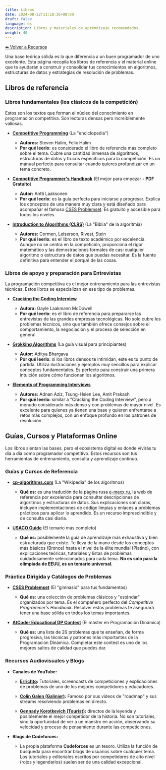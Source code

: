 ```yaml
---
title: Libros
date: 2024-08-22T11:18:36+08:00
draft: false
language: es
description: Libros y materiales de aprendizaje recomendados.
weight: 40
---
```


[⬅ Volver a Recursos](../)


Una base teórica sólida es lo que diferencia a un buen programador de uno excelente. Esta página recopila los libros de referencia y el material online que te ayudarán a construir y consolidar tus conocimientos en algoritmos, estructuras de datos y estrategias de resolución de problemas.

## Libros de referencia

### Libros fundamentales (los clásicos de la competición)

Estos son los textos que forman el núcleo del conocimiento en programación competitiva. Son lecturas densas pero increíblemente valiosas.

*   **[Competitive Programming](https://cpbook.net/)** (La "enciclopedia")
    *   **Autores:** Steven Halim, Felix Halim
    *   **Por qué leerlo:** es considerado el libro de referencia más completo sobre el tema. Cubre una cantidad inmensa de algoritmos, estructuras de datos y trucos específicos para la competición. Es un manual perfecto para consultar cuando quieres profundizar en un tema concreto.

*   **[Competitive Programmer's Handbook](https://cses.fi/book/book.pdf)** (El mejor para empezar **- PDF Gratuito**)
    *   **Autor:** Antti Laaksonen
    *   **Por qué leerlo:** es la guía perfecta para iniciarse y progresar. Explica los conceptos de una manera muy clara y está diseñado para acompañar el famoso [CSES Problemset](https://cses.fi/problemset/). Es gratuito y accesible para todos los niveles.

*   **[Introduction to Algorithms (CLRS)](https://mitpress.mit.edu/9780262046305/introduction-to-algorithms/)** (La "Biblia" de la algoritmia)
    *   **Autores:** Cormen, Leiserson, Rivest, Stein
    *   **Por qué leerlo:** es el libro de texto académico por excelencia. Aunque no se centra en la competición, proporciona el rigor matemático y las demostraciones formales de casi cualquier algoritmo o estructura de datos que puedas necesitar. Es la fuente definitiva para entender el *porqué* de las cosas.
<!-- 
*   **[The Algorithm Design Manual](http://www.algorist.com/)** (La guía práctica)
    *   **Autor:** Steven S. Skiena
    *   **Por qué leerlo:** este libro destaca por su enfoque práctico. La primera mitad es un catálogo de problemas algorítmicos y la segunda es un impresionante catálogo de algoritmos ("The Hitchhiker's Guide to Algorithms") donde Skiena te cuenta, desde la experiencia, qué problemas resuelve cada uno y dónde encontrar las mejores implementaciones. -->

### Libros de apoyo y preparación para Entrevistas

La programación competitiva es el mejor entrenamiento para las entrevistas técnicas. Estos libros se especializan en ese tipo de problemas.

*   **[Cracking the Coding Interview](http://www.crackingthecodinginterview.com/)**
    *   **Autora:** Gayle Laakmann McDowell
    *   **Por qué leerlo:** es el libro de referencia para prepararse las entrevistas de las grandes empresas tecnológicas. No solo cubre los problemas técnicos, sino que también ofrece consejos sobre el comportamiento, la negociación y el proceso de selección en general.

*   **[Grokking Algorithms](https://www.manning.com/books/grokking-algorithms)** (La guía visual para principiantes)
    *   **Autor:** Aditya Bhargava
    *   **Por qué leerlo:** si los libros densos te intimidan, este es tu punto de partida. Utiliza ilustraciones y ejemplos muy sencillos para explicar conceptos fundamentales. Es perfecto para construir una primera intuición sobre cómo funcionan los algoritmos.

*   **[Elements of Programming Interviews](http://elementsofprogramminginterviews.com/)**
    *   **Autores:** Adnan Aziz, Tsung-Hsien Lee, Amit Prakash
    *   **Por qué leerlo:** similar a "Cracking the Coding Interview", pero a menudo considerado más denso y con problemas de mayor nivel. Es excelente para quienes ya tienen una base y quieren enfrentarse a retos más complejos, con un enfoque profundo en los patrones de resolución.


## Guías, Cursos y Plataformas Online

Los libros sientan las bases, pero el ecosistema digital es donde vivirás tu día a día como programador competitivo. Estos recursos son tus herramientas de entrenamiento, consulta y aprendizaje continuo.

### Guías y Cursos de Referencia

*   **[cp-algorithms.com](https://cp-algorithms.com/)** (La "Wikipedia" de los algoritmos)
    *   **Qué es:** es una tradución de la página rusa [e-maxx.ru](https://e-maxx.ru/algo), la web de referencia por excelencia para consultar descripciones de algoritmos y estructuras de datos. Sus explicaciones son claras, incluyen implementaciones de código limpias y enlaces a problemas prácticos para aplicar lo aprendido. Es un recurso imprescindible y de consulta casi diaria.

*   **[USACO Guide](https://usaco.guide/)** (El temario más completo)
    *   **Qué es:** posiblemente la guía de aprendizaje más exhaustiva y bien estructurada que existe. Te lleva de la mano desde los conceptos más básicos (Bronce) hasta el nivel de la élite mundial (Platino), con explicaciones teóricas, tutoriales y listas de problemas cuidadosamente seleccionados para cada tema. **No es solo para la olimpiada de EEUU, es un temario universal.**

### Práctica Dirigida y Catálogos de Problemas

*   **[CSES Problemset](https://cses.fi/problemset/)** (El "gimnasio" para tus fundamentos)
    *   **Qué es:** una colección de problemas clásicos y "estándar" organizados por tema. Es el compañero perfecto del *Competitive Programmer's Handbook*. Resolver estos problemas te asegurará tener una base sólida en todos los temas importantes.

*   **[AtCoder Educational DP Contest](https://atcoder.jp/contests/dp)** (El máster en Programación Dinámica)
    *   **Qué es:** una lista de 26 problemas que te enseñan, de forma progresiva, las técnicas y patrones más importantes de la Programación Dinámica. Completar este contest es uno de los mejores saltos de calidad que puedes dar.

### Recursos Audiovisuales y Blogs

*   **Canales de YouTube:**
    *   **[Errichto](https://www.youtube.com/c/Errichto):** Tutoriales, screencasts de competiciones y explicaciones de problemas de uno de los mejores competidores y educadores.
    *   **[Colin Galen (Galinier)](hhttps://www.youtube.com/@ColinGalen):** Famoso por sus vídeos de "roadmap" y sus streams resolviendo problemas en directo.
    
    * **[Gennady Korotkevich (Tourist)](https://www.youtube.com/@que_tourist):** directos de la leyenda y posiblemente el mejor competidor de la historia. No son tutoriales, sino la oportunidad de ver a un maestro en acción, observando su velocidad y proceso de pensamiento durante las competiciones.

*   **Blogs de Codeforces:**
    *   La propia plataforma **Codeforces** es un tesoro. Utiliza la función de búsqueda para encontrar blogs de usuarios sobre cualquier tema. Los tutoriales y editoriales escritos por competidores de alto nivel (rojos y legendarios) suelen ser de una calidad excepcional.